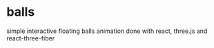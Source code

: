 # balls
simple interactive floating balls animation done with react, three.js and react-three-fiber
